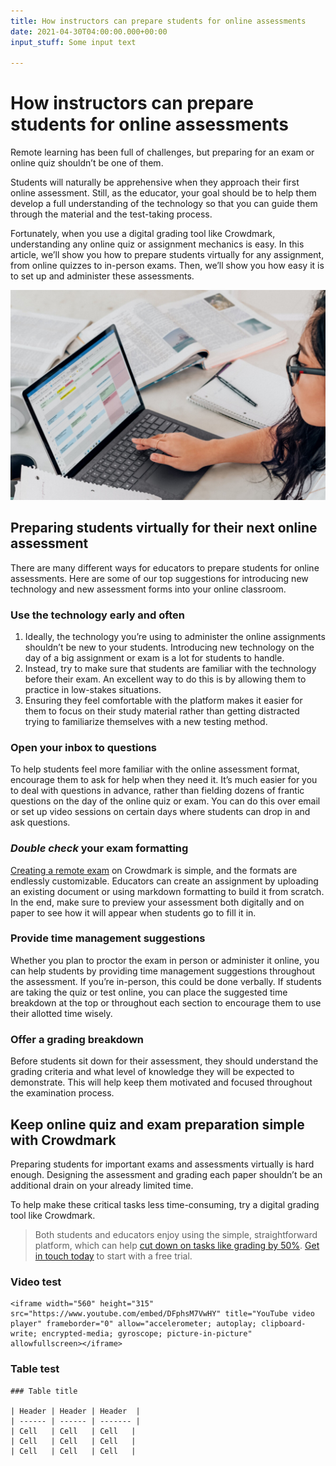 ```yaml
---
title: How instructors can prepare students for online assessments
date: 2021-04-30T04:00:00.000+00:00
input_stuff: Some input text

---
```

# How instructors can prepare students for online assessments

Remote learning has been full of challenges, but preparing for an exam or online quiz shouldn’t be one of them.

Students will naturally be apprehensive when they approach their first online assessment. Still, as the educator, your goal should be to help them develop a full understanding of the technology so that you can guide them through the material and the test-taking process.

Fortunately, when you use a digital grading tool like Crowdmark, understanding any online quiz or assignment mechanics is easy. In this article, we’ll show you how to prepare students virtually for any assignment, from online quizzes to in-person exams. Then, we’ll show you how easy it is to set up and administer these assessments.

![](/uploads/how-instructors-can-prepare-students-for-online-assessments.jpg)

## Preparing students virtually for their next online assessment

There are many different ways for educators to prepare students for online assessments. Here are some of our top suggestions for introducing new technology and new assessment forms into your online classroom.

### Use the technology early and often

1. Ideally, the technology you’re using to administer the online assignments shouldn’t be new to your students. Introducing new technology on the day of a big assignment or exam is a lot for students to handle.
2. Instead, try to make sure that students are familiar with the technology before their exam. An excellent way to do this is by allowing them to practice in low-stakes situations.
3. Ensuring they feel comfortable with the platform makes it easier for them to focus on their study material rather than getting distracted trying to familiarize themselves with a new testing method.

### Open your inbox to questions

To help students feel more familiar with the online assessment format, encourage them to ask for help when they need it. It’s much easier for you to deal with questions in advance, rather than fielding dozens of frantic questions on the day of the online quiz or exam. You can do this over email or set up video sessions on certain days where students can drop in and ask questions.

### _Double check_ your exam formatting

[Creating a remote exam](https://crowdmark.com/help/creating-a-remote-exam/) on Crowdmark is simple, and the formats are endlessly customizable. Educators can create an assignment by uploading an existing document or using markdown formatting to build it from scratch. In the end, make sure to preview your assessment both digitally and on paper to see how it will appear when students go to fill it in.

### Provide time management suggestions

Whether you plan to proctor the exam in person or administer it online, you can help students by providing time management suggestions throughout the assessment. If you’re in-person, this could be done verbally. If students are taking the quiz or test online, you can place the suggested time breakdown at the top or throughout each section to encourage them to use their allotted time wisely.

### Offer a grading breakdown

Before students sit down for their assessment, they should understand the grading criteria and what level of knowledge they will be expected to demonstrate. This will help keep them motivated and focused throughout the examination process.

## Keep online quiz and exam preparation simple with Crowdmark

Preparing students for important exams and assessments virtually is hard enough. Designing the assessment and grading each paper shouldn’t be an additional drain on your already limited time.

To help make these critical tasks less time-consuming, try a digital grading tool like Crowdmark. 

> Both students and educators enjoy using the simple, straightforward platform, which can help [cut down on tasks like grading by 50%](https://crowdmark.com/our-story/). [Get in touch today](https://crowdmark.com/contact/) to start with a free trial.

### Video test

    <iframe width="560" height="315" src="https://www.youtube.com/embed/DFphsM7VwHY" title="YouTube video player" frameborder="0" allow="accelerometer; autoplay; clipboard-write; encrypted-media; gyroscope; picture-in-picture" allowfullscreen></iframe>

### Table test

    ### Table title
    
    | Header | Header | Header  |
    | ------ | ------ | ------- |
    | Cell   | Cell   | Cell   |
    | Cell   | Cell   | Cell   |
    | Cell   | Cell   | Cell   |
